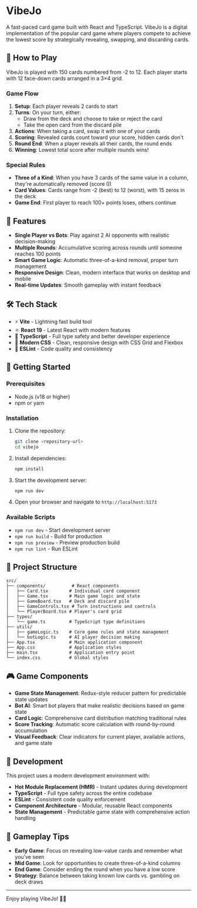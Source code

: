 # VibeJo

A fast-paced card game built with React and TypeScript. VibeJo is a digital implementation of the popular card game where players compete to achieve the lowest score by strategically revealing, swapping, and discarding cards.

## 🎯 How to Play

VibeJo is played with 150 cards numbered from -2 to 12. Each player starts with 12 face-down cards arranged in a 3×4 grid.

### Game Flow

1. **Setup**: Each player reveals 2 cards to start
2. **Turns**: On your turn, either:
   - Draw from the deck and choose to take or reject the card
   - Take the open card from the discard pile
3. **Actions**: When taking a card, swap it with one of your cards
4. **Scoring**: Revealed cards count toward your score, hidden cards don't
5. **Round End**: When a player reveals all their cards, the round ends
6. **Winning**: Lowest total score after multiple rounds wins!

### Special Rules

- **Three of a Kind**: When you have 3 cards of the same value in a column, they're automatically removed (score 0)
- **Card Values**: Cards range from -2 (best) to 12 (worst), with 15 zeros in the deck
- **Game End**: First player to reach 100+ points loses, others continue

## 🚀 Features

- **Single Player vs Bots**: Play against 2 AI opponents with realistic decision-making
- **Multiple Rounds**: Accumulative scoring across rounds until someone reaches 100 points
- **Smart Game Logic**: Automatic three-of-a-kind removal, proper turn management
- **Responsive Design**: Clean, modern interface that works on desktop and mobile
- **Real-time Updates**: Smooth gameplay with instant feedback

## 🛠️ Tech Stack

- ⚡️ **Vite** - Lightning fast build tool
- ⚛️ **React 19** - Latest React with modern features  
- 📝 **TypeScript** - Full type safety and better developer experience
- 🎨 **Modern CSS** - Clean, responsive design with CSS Grid and Flexbox
- 🔧 **ESLint** - Code quality and consistency

## 🏁 Getting Started

### Prerequisites

- Node.js (v18 or higher)
- npm or yarn

### Installation

1. Clone the repository:
   ```bash
   git clone <repository-url>
   cd vibejo
   ```

2. Install dependencies:
   ```bash
   npm install
   ```

3. Start the development server:
   ```bash
   npm run dev
   ```

4. Open your browser and navigate to `http://localhost:5173`

### Available Scripts

- `npm run dev` - Start development server
- `npm run build` - Build for production  
- `npm run preview` - Preview production build
- `npm run lint` - Run ESLint

## 📁 Project Structure

```
src/
├── components/          # React components
│   ├── Card.tsx        # Individual card component
│   ├── Game.tsx        # Main game logic and state
│   ├── GameBoard.tsx   # Deck and discard pile
│   ├── GameControls.tsx # Turn instructions and controls
│   └── PlayerBoard.tsx # Player's card grid
├── types/
│   └── game.ts         # TypeScript type definitions
├── utils/
│   ├── gameLogic.ts    # Core game rules and state management
│   └── botLogic.ts     # AI player decision making
├── App.tsx             # Main application component
├── App.css             # Application styles
├── main.tsx            # Application entry point
└── index.css           # Global styles
```

## 🎮 Game Components

- **Game State Management**: Redux-style reducer pattern for predictable state updates
- **Bot AI**: Smart bot players that make realistic decisions based on game state
- **Card Logic**: Comprehensive card distribution matching traditional rules
- **Score Tracking**: Automatic score calculation with round-by-round accumulation
- **Visual Feedback**: Clear indicators for current player, available actions, and game state

## 🔄 Development

This project uses a modern development environment with:

- **Hot Module Replacement (HMR)** - Instant updates during development
- **TypeScript** - Full type safety across the entire codebase
- **ESLint** - Consistent code quality enforcement
- **Component Architecture** - Modular, reusable React components
- **State Management** - Predictable game state with comprehensive action handling

## 🎯 Gameplay Tips

- **Early Game**: Focus on revealing low-value cards and remember what you've seen
- **Mid Game**: Look for opportunities to create three-of-a-kind columns
- **End Game**: Consider ending the round when you have a low score
- **Strategy**: Balance between taking known low cards vs. gambling on deck draws

---

Enjoy playing VibeJo! 🎲✨